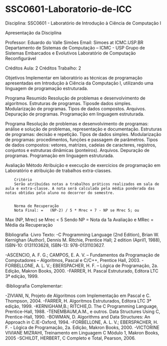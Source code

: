 # SSC0601-Laboratorio-de-ICC
 Disciplina: SSC0601 - Laboratório de Introdução à Ciência de Computação I

Apresentação da Disciplina

Professor: Eduardo do Valle Simões Email: Simoes at ICMC.USP.BR 
Departamento de Sistemas de Computação – ICMC - USP 
Grupo de Sistemas Embarcados e Evolutivos 
Laboratório de Computação Reconfigurável

Créditos Aula: 2 Créditos Trabalho: 2 

Objetivos
Implementar em laboratório as técnicas de programação apresentadas em Introdução à Ciência da Computação I, utilizando uma linguagem de programação estruturada.
 
Programa Resumido
Resolução de problemas e desenvolvimento de algoritmos. Estruturas de programas. Tiposde dados simples. Modularização de programas. Tipos de dados compostos. Arquivos. Depuração de programas. Programação em linguagem estruturada.
 
Programa
Resolução de problemas e desenvolvimento de programas: análise e solução de problemas, representação e documentação. Estruturas de programas: decisão e repetição. Tipos de dados simples. Modularização de programas: procedimentos, funções e passagem de parâmetros. Tipos de dados compostos: vetores, matrizes, cadeias de caracteres, registros, conjuntos e estruturas dinâmicas (ponteiros). Arquivos. Depuração de programas. Programação em linguagem estruturada.
 
Avaliação
      	Método
     	Atribuição e execução de exercícios de programação em Laboratório e atribuição de trabalhos extra-classes.
 
     	Critério
     	Serão atribuídas notas a trabalhos práticos realizados em sala de aula e extra-classe. A nota será calculada pela média ponderada das notas obtidas pelo aluno no decorrer do semestre. 

 
     	Norma de Recuperação
     	Nota Final: =	(NP-2) / 5 * Mrec + 7 - NP se Mrec 5; ou 
Max (NP, Mrec) se Mrec < 5
Sendo	NP = Nota da 1a Avaliação e 
MRec = Média da Recuperação
 
Bibliografia
·Livro Texto:
-C Programming Language (2nd Edition), Brian W. Kernighan (Author), Dennis M. Ritchie, Prentice Hall; 2 edition (ApriI1, 1988), ISBN-10: 0131103628, ISBN-13: 978-0131103627. 

-ASCENCIO, A. F. G.; CAMPOS, E. A. V. – Fundamentos da Programação de Computadores – Algoritmos, Pascal e C/C++, Prentice Hall, 2003.
-FORBELLONE, A. L. V.; EBERSPACHER, H. F. – Lógica de Programação, 2a. Edição, Makron Books, 2000.
-FARRER, H. Pascal Estruturado, Editora LTC 3ª edição, 1999.

·Bibliografia Complementar:

-ZIVIANI, N, Projeto de Algoritmos com Implementação em Pascal e C. Thompson, 2004.
-FARRER, H. Algoritmos Estruturados, Editora LTC 3ª edição, 1999.
-KERNIGHAM,B.; RITCHIE,D. The C Programming Language, Prentice-Hall, 1988.
-TENEMBAUM,A.M., e outros. Data Structures Using C, Prentice-Hall, 1990.
-BOWMAN, D. Algorithms and Data Structures: An Approach in C.IE-Oxford, 1994.
-FORBELLONE, A. L. V.; EBERSPACHER, H. F. - Lógica de Programação, 2a. Edição, Makron Books, 2000.
-VICTORINE VIVIANE MIZRAHI, Treinamento em Linguagem C Módulo 1, Makron Books, 2005
-SCHILDT, HERBERT, C Completo e Total, Pearson, 2006.
